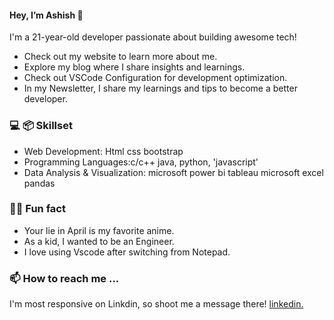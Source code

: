  #### Hey, I’m Ashish 👋 
 I'm a 21-year-old developer passionate about building awesome tech!
- Check out my website to learn more about me.
- Explore my blog where I share insights and learnings.
- Check out VSCode Configuration for development optimization.
- In my Newsletter, I share my learnings and tips to become a better developer.
### 💻 📦 Skillset
- Web Development: Html css bootstrap
- Programming Languages:c/c++ java, python, 'javascript'
- Data Analysis & Visualization: microsoft power bi tableau microsoft excel pandas
### 🎇🎆 Fun fact
- Your lie in April is my favorite anime.
- As a kid, I wanted to be an Engineer.
- I love using Vscode after switching from Notepad. 

 ### 📫 How to reach me ...
I'm most responsive on Linkdin, so shoot me a message there! [linkedin.](linkedin.com/in/ashish-malviya-4b0395219)

<!---
Ashish16malviya/Ashish16malviya is a ✨ special ✨ repository because its `README.md` (this file) appears on your GitHub profile.
You can click the Preview link to take a look at your changes.
--->
